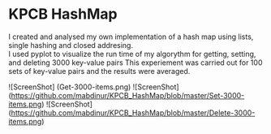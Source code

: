 # KPCB HashMap
I created and analysed my own implementation of a hash map using lists, single hashing and closed addresing. <br />
I used pyplot to visualize the run time of my algorythm for getting, setting, and deleting 3000 key-value pairs
This experiement was carried out for 100 sets of key-value pairs and the results were averaged. 

![ScreenShot] (Get-3000-items.png)
![ScreenShot] (https://github.com/mabdinur/KPCB_HashMap/blob/master/Set-3000-items.png)
![ScreenShot] (https://github.com/mabdinur/KPCB_HashMap/blob/master/Delete-3000-items.png)
